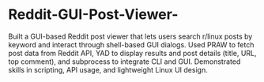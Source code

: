 # Reddit-GUI-Post-Viewer-

Built a GUI-based Reddit post viewer that lets users search r/linux posts by keyword and interact through shell-based GUI dialogs. Used PRAW to fetch post data from Reddit API, YAD to display results and post details (title, URL, top comment), and subprocess to integrate CLI and GUI. Demonstrated skills in scripting, API usage, and lightweight Linux UI design.
